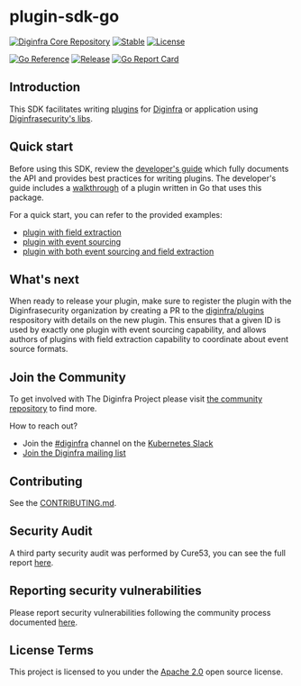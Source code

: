 # plugin-sdk-go

[![Diginfra Core Repository](https://github.com/diginfra/evolution/blob/main/repos/badges/diginfra-core-blue.svg)](https://github.com/diginfra/evolution/blob/main/REPOSITORIES.md#core-scope) [![Stable](https://img.shields.io/badge/status-stable-brightgreen?style=for-the-badge)](https://github.com/diginfra/evolution/blob/main/REPOSITORIES.md#stable) [![License](https://img.shields.io/github/license/diginfra/plugin-sdk-go?style=for-the-badge)](./LICENSE)

[![Go Reference](https://pkg.go.dev/badge/github.com/diginfra/plugin-sdk-go/pkg/sdk.svg)](https://pkg.go.dev/github.com/diginfra/plugin-sdk-go/pkg/sdk)
[![Release](https://img.shields.io/github/release/diginfra/plugin-sdk-go.svg?style=flat-square)](https://github.com/diginfra/plugin-sdk-go/releases/latest)
[![Go Report Card](https://goreportcard.com/badge/github.com/diginfra/plugin-sdk-go?style=flat-square)](https://goreportcard.com/report/github.com/diginfra/plugin-sdk-go)

## Introduction

This SDK facilitates writing [plugins](https://diginfra.org/docs/plugins) for [Diginfra](https://github.com/diginfra/diginfra) or application using [Diginfrasecurity's libs](https://github.com/diginfra/libs).

## Quick start

Before using this SDK, review the [developer's guide](https://diginfra.org/docs/plugins/developers_guide/) which fully documents the API and provides best practices for writing plugins. The developer's guide includes a [walkthrough](https://diginfra.org/docs/plugins/go-sdk-walkthrough/#example-go-plugin-dummy) of a plugin written in Go that uses this package.

For a quick start, you can refer to the provided examples:
 - [plugin with field extraction](https://github.com/diginfra/plugin-sdk-go/tree/main/examples/extractor) 
 - [plugin with event sourcing](https://github.com/diginfra/plugin-sdk-go/tree/main/examples/source)
 - [plugin with both event sourcing and field extraction](https://github.com/diginfra/plugin-sdk-go/tree/main/examples/full)



## What's next

When ready to release your plugin, make sure to register the plugin with the Diginfrasecurity organization by creating a PR to the [diginfra/plugins](https://github.com/diginfra/plugins) respository with details on the new plugin. This ensures that a given ID is used by exactly one plugin with event sourcing capability, and allows authors of plugins with field extraction capability to coordinate about event source formats.

## Join the Community

To get involved with The Diginfra Project please visit [the community repository](https://github.com/diginfra/community) to find more.

How to reach out?

 - Join the [#diginfra](https://kubernetes.slack.com/messages/diginfra) channel on the [Kubernetes Slack](https://slack.k8s.io)
 - [Join the Diginfra mailing list](https://lists.cncf.io/g/cncf-diginfra-dev)


## Contributing

See the [CONTRIBUTING.md](https://github.com/diginfra/.github/blob/master/CONTRIBUTING.md).

## Security Audit

A third party security audit was performed by Cure53, you can see the full report [here](https://github.com/diginfra/diginfra/blob/master/audits/SECURITY_AUDIT_2019_07.pdf).

## Reporting security vulnerabilities

Please report security vulnerabilities following the community process documented [here](https://github.com/diginfra/.github/blob/master/SECURITY.md).

## License Terms

This project is licensed to you under the [Apache 2.0](./LICENSE) open source license.


